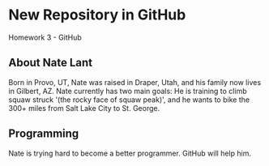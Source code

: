 # New Repository in GitHub
Homework 3 - GitHub

## About Nate Lant
Born in Provo, UT, Nate was raised in Draper, Utah, and his family now lives in Gilbert, AZ. Nate currently has two main goals: He is training to climb squaw struck '(the rocky face of squaw peak)', and he wants to bike the 300+ miles from Salt Lake City to St. George.

## Programming
Nate is trying hard to become a better programmer. GitHub will help him.
